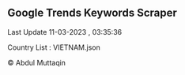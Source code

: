 

## Google Trends Keywords Scraper 
 
Last Update 11-03-2023 , 03:35:36

Country List :
VIETNAM.json



© Abdul Muttaqin 
